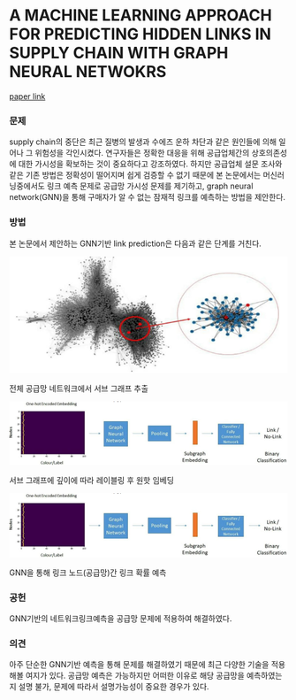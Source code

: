 # A MACHINE LEARNING APPROACH FOR PREDICTING HIDDEN LINKS IN SUPPLY CHAIN WITH GRAPH NEURAL NETWOKRS
[paper link](https://www.tandfonline.com/doi/full/10.1080/00207543.2021.1956697)

### 문제

supply chain의 중단은 최근 질병의 발생과 수에즈 운하 차단과 같은 원인들에 의해 일어나 그 위험성을 각인시켰다.
연구자들은 정확한 대응을 위해 공급업체간의 상호의존성에 대한 가시성을 확보하는 것이 중요하다고 강조하였다.
하지만 공급업체 설문 조사와 같은 기존 방법은 정확성이 떨어지며 쉽게 검증할 수 없기 때문에 본 논문에서는 머신러닝중에서도
링크 예측 문제로 공급망 가시성 문제를 제기하고, graph neural network(GNN)을 통해 구매자가 알 수 없는 잠재적 링크를 예측하는
방법을 제안한다.

### 방법

본 논문에서 제안하는 GNN기반 link prediction은 다음과 같은 단계를 거친다.

<p aling="center"><img src="../resource/kosasih2022machine_1.png"></p>

전체 공급망 네트워크에서 서브 그래프 추출

<p aling="center"><img src="../resource/kosasih2022machine_3.png"></p>

서브 그래프에 깊이에 따라 레이블링 후 원핫 임베딩

<p aling="center"><img src="../resource/kosasih2022machine_3.png"></p>

GNN을 통해 링크 노드(공급망)간 링크 확률 예측

### 공헌

GNN기반의 네트워크링크예측을 공급망 문제에 적용하여 해결하였다. 

### 의견

아주 단순한 GNN기반 예측을 통해 문제를 해결하였기 때문에 최근 다양한 기술을 적용해볼 여지가 있다. 공급망 예측은 가능하지만
어떠한 이유로 해당 공급망을 예측하였는지 설명 불가, 문제에 따라서 설명가능성이 중요한 경우가 있다.
